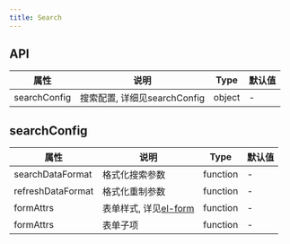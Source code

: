 ```yaml
---
title: Search
---
```



## API

| 属性          | 说明                                      | Type   | 默认值   |
| ------------ | ----------------------------------------- | ------ | ------- |
| searchConfig | 搜索配置, 详细见searchConfig                 | object | -      |

## searchConfig

| 属性               | 说明                                      | Type   | 默认值   |
| ----------------- | ----------------------------------------- | ------ | ------- |
| searchDataFormat  | 格式化搜索参数                              | function | -      |
| refreshDataFormat | 格式化重制参数                              | function | -      |
| formAttrs         | 表单样式, 详见[el-form](https://element-plus.org/zh-CN/component/form.html#form-attributes)                                          | function | -      |
| formAttrs         | 表单子项                                   | function | -      |